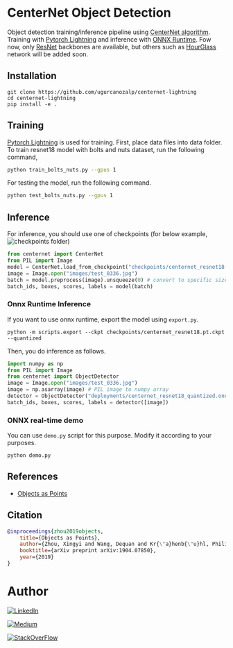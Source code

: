 
# CenterNet Object Detection
Object detection training/inference pipeline using [CenterNet algorithm](https://arxiv.org/pdf/1904.07850). Training with [Pytorch Lightning](https://www.pytorchlightning.ai/) and inference with [ONNX Runtime](https://www.onnxruntime.ai/). Fow now, only [ResNet](https://arxiv.org/pdf/1512.03385) backbones are available, but others such as [HourGlass](https://arxiv.org/abs/1603.06937) network will be added soon.

## Installation
```
git clone https://github.com/ugurcanozalp/centernet-lightning
cd centernet-lightning
pip install -e .
```
## Training
[Pytorch Lightning](https://www.pytorchlightning.ai/) is used for training. First, place data files into data folder. To train resnet18 model with bolts and nuts dataset, run the following command,
```bash
python train_bolts_nuts.py --gpus 1
```
For testing the model, run the following command.
```bash
python test_bolts_nuts.py --gpus 1
```

## Inference
For inference, you should use one of checkpoints (for below example, 
![checkpoints](/checkpoints) folder)
```python
from centernet import CenterNet
from PIL import Image
model = CenterNet.load_from_checkpoint("checkpoints/centernet_resnet18.pt.ckpt") # Load pretrained model.
image = Image.open("images/test_0336.jpg") 
batch = model.preprocess(image).unsqueeze(0) # convert to specific size and torch tensor, add batch dimension
batch_ids, boxes, scores, labels = model(batch)
```

### Onnx Runtime Inference
If you want to use onnx runtime, export the model using `export.py`. 

```
python -m scripts.export --ckpt checkpoints/centernet_resnet18.pt.ckpt --quantized
```

Then, you do inference as follows.
```python
import numpy as np
from PIL import Image
from centernet import ObjectDetector
image = Image.open("images/test_0336.jpg") 
image = np.asarray(image) # PIL image to numpy array
detector = ObjectDetector("deployments/centernet_resnet18_quantized.onnx")
batch_ids, boxes, scores, labels = detector([image])
```

### ONNX real-time demo
You can use `demo.py` script for this purpose. Modify it according to your purposes.

```
python demo.py
```

## References
- [Objects as Points](https://arxiv.org/pdf/1911.02116.pdf)

## Citation

```bibtex
@inproceedings{zhou2019objects,
    title={Objects as Points},
    author={Zhou, Xingyi and Wang, Dequan and Kr{\"a}henb{\"u}hl, Philipp},
    booktitle={arXiv preprint arXiv:1904.07850},
    year={2019}
}
```

# Author

[![LinkedIn](https://img.shields.io/badge/LinkedIn-0077B5?style=for-the-badge&logo=linkedin&logoColor=white)](https://www.linkedin.com/in/ugurcanozalp/)

[![Medium](https://img.shields.io/badge/Medium-12100E?style=for-the-badge&logo=medium&logoColor=white)](https://medium.com/@ugurcanozalp)

[![StackOverFlow](https://img.shields.io/badge/Stack_Overflow-FE7A16?style=for-the-badge&logo=stack-overflow&logoColor=white)](https://stackoverflow.com/users/11985314/u%c4%9fur-can-%c3%96zalp)
